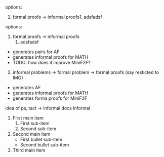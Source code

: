 #

options:
1. formal proofs -> informal proofs1. adsfadsf

options:
1. formal proofs -> informal proofs
   1. adsfadsf



  - generates pairs for AF
  - generates informal proofs for MATH
  - TODO: how does it improve MiniF2F?
2. informal problems -> formal problem -> formal proofs (say resticted to IMO)
  - generates AF
  - generates informal proofs for MATH
  - generates forma proofs for MiniF2F

idea of ps, tact -> informal docs informal 

1. First main item
   1. First sub-item
   2. Second sub-item
2. Second main item
   - First bullet sub-item
   - Second bullet sub-item
3. Third main item
